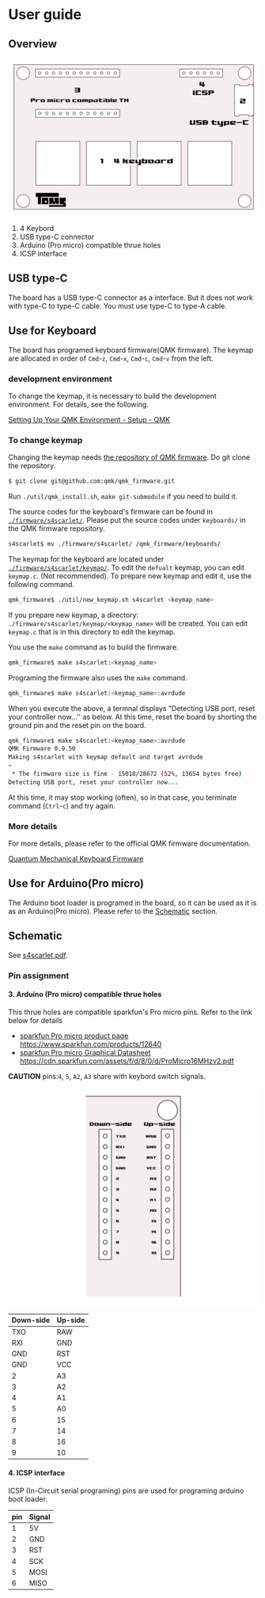 # User guide

## Overview

![overview](./overview.svg)

1. 4 Keybord
2. USB type-C connector
3. Arduino (Pro micro) compatible thrue holes
4. ICSP interface

## USB type-C

The board has a USB type-C connector as a interface. But it does not work with type-C to type-C cable. You must use type-C to type-A cable.

## Use for Keyboard

The board has programed keyboard firmware(QMK firmware). The keymap are allocated in order of `Cmd`-`z`, `Cmd`-`x`, `Cmd`-`c`, `Cmd`-`v` from the left.

### development environment

To change the keymap, it is necessary to build the development environment. For details, see the following.

[Setting Up Your QMK Environment - Setup - QMK](https://beta.docs.qmk.fm/tutorial/newbs_getting_started#setting-up-your-qmk-environment)

### To change keymap

Changing the keymap needs [the repository of QMK firmware](https://github.com/qmk/qmk_firmware). Do git clone the repository.

```bash
$ git clone git@github.com:qmk/qmk_firmware.git
```

Run `./util/qmk_install.sh`, `make git-submodule` if you need to build it.

The source codes for the keyboard's firmware can be found in [`./firmware/s4scarlet/`](../firmware/s4scarlet). Please put the source codes  under `keyboards/` in the QMK firmware repository.

```bash
s4scarlet$ mv ./firmware/s4scarlet/ /qmk_firmware/keyboards/
```

The keymap for the keyboard are located under [`./firmware/s4scarlet/keymap/`](../firmware/s4scarlet/keymap). To edit the `defualt` keymap, you can edit `keymap.c`. (Not recommended). To prepare new keymap and edit it, use the following command.

```bash
qmk_firmware$ ./util/new_keymap.sh s4scarlet <keymap_name>
```

If you prepare new keymap, a directory: `./firmware/s4scarlet/keymap/<keymap_name>` will be created. You can edit `keymap.c` that is in this directory to edit the keymap.

You use the `make` command as to build the firmware.

```bash
qmk_firmware$ make s4scarlet:<keymap_name>
```

Programing the firmware also uses the `make` command.

```bash
qmk_firmware$ make s4scarlet:<keymap_name>:avrdude
```

When you execute the above, a termnal displays "Detecting USB port, reset your controller now...'' as below. At this time, reset the board by shorting the ground pin and the reset pin on the board.

```bash
qmk_firmware$ make s4scarlet:<keymap_name>:avrdude
QMK Firmware 0.9.50
Making s4scarlet with keymap default and target avrdude
~
 * The firmware size is fine - 15018/28672 (52%, 13654 bytes free)
Detecting USB port, reset your controller now...
```

At this time, it may stop working (often), so in that case, you terminate command (`Ctrl`-`c`) and try again.

### More details

For more details, please refer to the official QMK firmware documentation.

[Quantum Mechanical Keyboard Firmware](https://docs.qmk.fm/#/?id=quantum-mechanical-keyboard-firmware)

## Use for Arduino(Pro micro)

The Arduino boot loader is programed in the board, so it can be used as it is as an Arduino(Pro micro). Please refer to the [Schematic](#sch) section.

## Schematic<a name="sch"></a>

See [s4scarlet.pdf](../pcb/s4scarlet.pdf).

### Pin assignment

#### 3. Arduino (Pro micro) compatible thrue holes

This thrue holes are compatible sparkfun's Pro micro pins. Refer to the link below for details

- [sparkfun Pro micro product page](https://www.sparkfun.com/products/12640)
    https://www.sparkfun.com/products/12640
- [sparkfun Pro micro Graphical Datasheet](https://cdn.sparkfun.com/assets/f/d/8/0/d/ProMicro16MHzv2.pdf)
    https://cdn.sparkfun.com/assets/f/d/8/0/d/ProMicro16MHzv2.pdf

**CAUTION** pins:`4`, `5`, `A2`, `A3` share with keybord switch signals.

![Pro micro compatible pin assign](./pin_assign_promicro.svg)

| Down-side | Up-side |
| --------- | ------- |
| TXO       | RAW     |
| RXI       | GND     |
| GND       | RST     |
| GND       | VCC     |
| 2         | A3      |
| 3         | A2      |
| 4         | A1      |
| 5         | A0      |
| 6         | 15      |
| 7         | 14      |
| 8         | 16      |
| 9         | 10      |

#### 4. ICSP interface

ICSP (In-Circuit serial programing) pins are used for programing arduino boot loader.

| pin  | Signal |
| ---- | ------ |
| 1    | 5V     |
| 2    | GND    |
| 3    | RST    |
| 4    | SCK    |
| 5    | MOSI   |
| 6    | MISO   |

## 